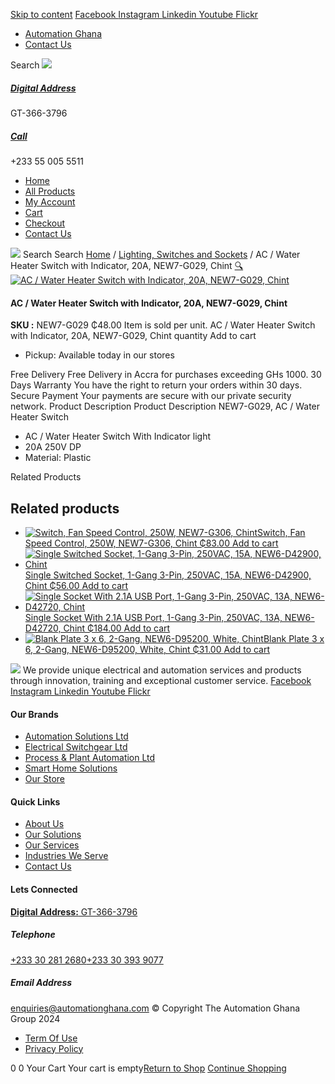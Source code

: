 [Skip to content](https://store.automationghana.com/product/ac-water-heater-switch-new7-g029-chint/#content)
[ Facebook ](https://www.facebook.com/automationgh/) [ Instagram ](https://www.instagram.com/automationgh/) [ Linkedin ](https://www.linkedin.com/company/the-automation-ghana-limited/) [ Youtube ](https://www.youtube.com/channel/UCurrRDUSm5oIW39VXjn1u0w) [ Flickr ](https://www.flickr.com/photos/181794037@N07/)
  * [ Automation Ghana ](https://automationghana.com)
  * [ Contact Us ](https://store.automationghana.com/contact/)


Search
[ ![](https://store.automationghana.com/wp-content/uploads/2024/04/Website-TAGG-Logo-BLUE.png) ](https://store.automationghana.com/)
[ ](https://maps.app.goo.gl/m4xeaagWCNbLk4jM6)
#####  [ Digital Address ](https://maps.app.goo.gl/m4xeaagWCNbLk4jM6)
GT-366-3796 
[ ](tel:+233550055511)
#####  [ Call ](tel:+233550055511)
+233 55 005 5511 
  * [Home](https://store.automationghana.com/)
  * [All Products](https://store.automationghana.com/shop/)
  * [My Account](https://store.automationghana.com/my-account/)
  * [Cart](https://store.automationghana.com/cart/)
  * [Checkout](https://store.automationghana.com/checkout/)
  * [Contact Us](https://store.automationghana.com/contact/)


[![](https://store.automationghana.com/wp-content/uploads/2024/04/AutomationGhana_logo_white.png)](https://store.automationghana.com)
Search
Search
[Home](https://store.automationghana.com) / [Lighting, Switches and Sockets](https://store.automationghana.com/product-category/lighting-switches-and-sockets/) / AC / Water Heater Switch with Indicator, 20A, NEW7-G029, Chint
[🔍](https://store.automationghana.com/product/ac-water-heater-switch-new7-g029-chint/)
[![AC / Water Heater Switch with Indicator, 20A, NEW7-G029, Chint](https://store.automationghana.com/wp-content/uploads/2020/04/ONLINE-STORE-SWITCH-8-04-600x600.jpg)](https://store.automationghana.com/wp-content/uploads/2020/04/ONLINE-STORE-SWITCH-8-04.jpg)
####  AC / Water Heater Switch with Indicator, 20A, NEW7-G029, Chint 
**SKU :** NEW7-G029 
₵48.00
Item is sold per unit.
AC / Water Heater Switch with Indicator, 20A, NEW7-G029, Chint quantity
Add to cart
  * Pickup: Available today in our stores


Free Delivery 
Free Delivery in Accra for purchases exceeding GHs 1000. 
30 Days Warranty 
You have the right to return your orders within 30 days. 
Secure Payment 
Your payments are secure with our private security network. 
Product Description
Product Description
NEW7-G029, AC / Water Heater Switch 
  * AC / Water Heater Switch With Indicator light
  * 20A 250V DP
  * Material: Plastic


Related Products 
## Related products
  * [![Switch, Fan Speed Control, 250W, NEW7-G306, Chint](https://store.automationghana.com/wp-content/uploads/2020/04/fan-speed-300x300.jpg)Switch, Fan Speed Control, 250W, NEW7-G306, Chint ₵83.00 ](https://store.automationghana.com/product/switch-new7-g306-chint/)
[Add to cart](https://store.automationghana.com/product/ac-water-heater-switch-new7-g029-chint/?add-to-cart=1538)
  * [![Single Switched Socket, 1-Gang 3-Pin, 250VAC, 15A, NEW6-D42900, Chint](https://store.automationghana.com/wp-content/uploads/2020/04/NEW6-D42900-300x300.jpg)Single Switched Socket, 1-Gang 3-Pin, 250VAC, 15A, NEW6-D42900, Chint ₵56.00 ](https://store.automationghana.com/product/single-socket-new6-d42900-chint/)
[Add to cart](https://store.automationghana.com/product/ac-water-heater-switch-new7-g029-chint/?add-to-cart=1532)
  * [![Single Socket With 2.1A USB Port, 1-Gang 3-Pin, 250VAC, 13A, NEW6-D42720, Chint](https://store.automationghana.com/wp-content/uploads/2020/04/NEW6-D42720-300x300.jpg)Single Socket With 2.1A USB Port, 1-Gang 3-Pin, 250VAC, 13A, NEW6-D42720, Chint ₵184.00 ](https://store.automationghana.com/product/single-socket-new6-d42720-chint/)
[Add to cart](https://store.automationghana.com/product/ac-water-heater-switch-new7-g029-chint/?add-to-cart=1531)
  * [![Blank Plate 3 x 6, 2-Gang, NEW6-D95200, White, Chint](https://store.automationghana.com/wp-content/uploads/2020/04/Blank-Plate-NEW6-D95200-Chint-300x300.jpg)Blank Plate 3 x 6, 2-Gang, NEW6-D95200, White, Chint ₵31.00 ](https://store.automationghana.com/product/blank-plate-new6-d95200-chint/)
[Add to cart](https://store.automationghana.com/product/ac-water-heater-switch-new7-g029-chint/?add-to-cart=1503)


![](https://store.automationghana.com/wp-content/uploads/2024/04/AutomationGhana_logo_white.png)
We provide unique electrical and automation services and products through innovation, training and exceptional customer service.
[ Facebook ](https://www.facebook.com/automationgh/) [ Instagram ](https://www.instagram.com/automationgh/) [ Linkedin ](https://www.linkedin.com/company/the-automation-ghana-limited/) [ Youtube ](https://www.youtube.com/channel/UCurrRDUSm5oIW39VXjn1u0w) [ Flickr ](https://www.flickr.com/photos/181794037@N07/)
#### Our Brands
  * [ Automation Solutions Ltd ](https://store.automationghana.com/product/ac-water-heater-switch-new7-g029-chint/)
  * [ Electrical Switchgear Ltd ](https://store.automationghana.com/product/ac-water-heater-switch-new7-g029-chint/)
  * [ Process & Plant Automation Ltd ](https://store.automationghana.com/product/ac-water-heater-switch-new7-g029-chint/)
  * [ Smart Home Solutions ](https://store.automationghana.com/product/ac-water-heater-switch-new7-g029-chint/)
  * [ Our Store ](https://store.automationghana.com/product/ac-water-heater-switch-new7-g029-chint/)


#### Quick Links
  * [ About Us ](https://store.automationghana.com/product/ac-water-heater-switch-new7-g029-chint/)
  * [ Our Solutions ](https://store.automationghana.com/product/ac-water-heater-switch-new7-g029-chint/)
  * [ Our Services ](https://store.automationghana.com/product/ac-water-heater-switch-new7-g029-chint/)
  * [ Industries We Serve ](https://store.automationghana.com/product/ac-water-heater-switch-new7-g029-chint/)
  * [ Contact Us ](https://store.automationghana.com/product/ac-water-heater-switch-new7-g029-chint/)


#### Lets Connected
[**Digital Address:** GT-366-3796](https://maps.app.goo.gl/m4xeaagWCNbLk4jM6)
#####  Telephone 
[ +233 30 281 2680](tel:+233302812680)[+233 30 393 9077](https://store.automationghana.com/product/ac-water-heater-switch-new7-g029-chint/+233303939077)
#####  Email Address 
enquiries@automationghana.com 
© Copyright The Automation Ghana Group 2024
  * [ Term Of Use ](https://store.automationghana.com/product/ac-water-heater-switch-new7-g029-chint/)
  * [ Privacy Policy ](https://store.automationghana.com/product/ac-water-heater-switch-new7-g029-chint/)


0
0
Your Cart
Your cart is empty[Return to Shop](https://store.automationghana.com/shop/)
[Continue Shopping](https://store.automationghana.com/product/ac-water-heater-switch-new7-g029-chint/)
